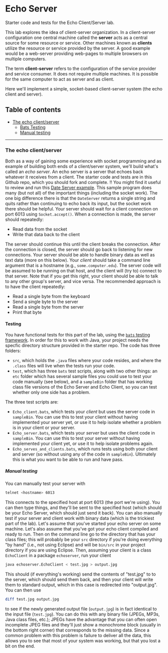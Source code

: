 Echo Server
===========

Starter code and tests for the Echo Client/Server lab.

This lab explores the idea of client-server organization.  In a client-server
configuration one central machine called the **server** acts as a central source
for some resource or service.  Other machines known as **clients** utilize the
resource or service provided by the server.  A good example would be a web-server
providing web-pages to multiple browsers on multiple computers.

The term **client-server** refers to the configuration of the service provider and
service consumer.  It does not require multiple machines. It is possible for the same
computer to act as server and as client.

Here we'll implement a simple, socket-based client-server system (the echo
client and server).

## Table of contents

-   [The echo client/server](#-the-echo-clientserver)
    -   [Bats Testing](#-testing)
    -   [Manual testing](#-manual-testing)

------------------------------------------------------------------------

### <span name="The_echo_client_server"></span> The echo client/server

Both as a way of gaining some experience with socket programming and as
example of building both ends of a client/server system, we'll build
what's called an *echo server*. An echo server is a server that echoes
back whatever it receives from a client. The starter code and tests are
in this Github repo,
which you should fork and complete.
:bangbang: You might find it useful to review and run this
[Date Server example](https://gist.github.com/NicMcPhee/2060037163d0d7fb475b5e4395b9ec32).
This sample program does many (but
not all) of the important things (including the socket work). The one
big difference there is that the `DateServer` returns a single string
and quits rather than continuing to echo back its input, but the socket
work there should be helpful. Your server should wait for a client
connection on port 6013 using `Socket.accept()`. When a connection is
made, the server should repeatedly:

-   Read data from the socket
-   Write that data back to the client

The server should continue this until the client breaks the connection.
After the connection is closed, the server should go back to listening
for new connections. Your server should be able to handle binary data as
well as text data (more on this below). Your *client* should take a
command line argument that is a hostname (e.g., `some.computer.edu`). The
server code will be assumed to be running on that host, and the client
will (try to) connect to that server. Note that if you get this right,
your client should be able to talk to any other group's server, and vice
versa. The recommended approach is to have the client repeatedly:

-   Read a single byte from the keyboard
-   Send a single byte to the server
-   Read a single byte from the server
-   Print that byte

#### <span name="Testing"></span> Testing

You have functional tests for this part of the lab, using the
[`bats` testing framework](https://github.com/sstephenson/bats).
In order for this to work
with Java, your project needs the specfic directory structure provided
in the starter repo. The code has three folders:

-   `src`, which holds the `.java` files where your code resides, and where the `.class` files will live when the tests run your code.
-   `test`, which has three `bats` test scripts, along
    with two other things: an `etc` folder which has several sample
    files you could use to test your code manually (see below), and a
    `sampleBin` folder that has working class file versions of the Echo
    Server and Echo Client, so you can test whether only one side has a
    problem.

The three test scripts are:

* `Echo_client.bats`, which tests your _client_ but uses the server code in `sampleBin`. You can use this to test your client without having implemented your server yet, or use it to help isolate whether a problem is in your client or your server.
* `Echo_server.bats`, which tests your _server_ but uses the client code in `sampleBin`. You can use this to test your server without having implemented your client yet, or use it to help isolate problems again.
* `Echo_serves_and_clients.bats`, which runs tests using both your client and server (so without using any of the code in `sampleBin`). Ultimately this is what you want to be able to run and have pass.

##### <span name="Manual_testing"></span> Manual testing

You can manually test your server with

```bash
telnet <hostname> 6013
```

This connects to the specified host at port 6013 (the port we're using).
You can then type things, and they'll be sent to the specified host
(which should be your Echo Server, which should just send it back). You
can also manually test if your server and client work with binary data
(which is the trickiest part of the lab). Let's assume that you've
started your echo server on some machine. Let's also assume that you've
got your echo client compiled and ready to run. Then on the
command line go to the directory that has your class files; this will
probably be your `src` directory if you're doing everything "by hand"
(i.e., not using Eclipse) and will be `bin/src` in your project
directory if you are using Eclipse. Then, assuming your client is a
class `EchoClient` in a package `echoserver`, run your client

```bash
java echoserver.EchoClient < test.jpg > output.jpg
```

This should (if everything's working) send the contents of "test.jpg" to
to the server, which should send them back, and then your client will
write them to standard output, which in this case is redirected into
"output.jpg". You can then use

```bash
diff test.jpg output.jpg
```

to see if the newly generated output file (`output.jpg`) is in fact
identical to the input file (`test.jpg`). You can do this with any
binary file (JPEGs, MP3s, Java class files, etc.); JPEGs have the
advantage that you can often open incomplete JPEG files and they'll just
show a monochrome block (usually in the bottom right corner) that
corresponds to the missing data. Since a common problem with this
problem is failure to deliver all the data, this allows you to see that
most of your system was working, but that you lost a bit on the end.
